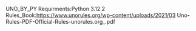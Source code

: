 UNO_BY_PY
Requirments:Python 3.12.2
Rules_Book:https://www.unorules.org/wp-content/uploads/2021/03
Uno-Rules-PDF-Official-Rules-unorules.org_.pdf